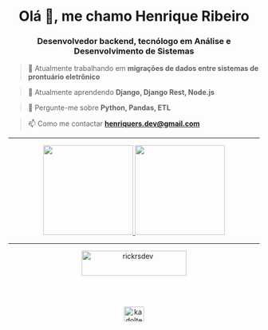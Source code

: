 <h1 align="center">Olá 👋, me chamo Henrique Ribeiro</h1>
<h3 align="center">Desenvolvedor backend, tecnólogo em Análise e Desenvolvimento de Sistemas</h3>

> 🔭 Atualmente trabalhando em **migrações de dados entre sistemas de prontuário eletrônico**

> 🌱 Atualmente aprendendo **Django, Django Rest, Node.js**

> 💬 Pergunte-me sobre **Python, Pandas, ETL**

> 📫 Como me contactar **henriquers.dev@gmail.com**

<hr>

<div align="center">
<a href="https://github.com/seu-usuário-aqui">
<img height="180em" src="https://github-readme-stats.vercel.app/api/top-langs/?username=rick-rs&layout=compact&langs_count=7&theme=dracula"/>
<img height="180em" src="https://github-readme-stats.vercel.app/api?username=rick-rs&show_icons=true&theme=dracula&include_all_commits=true&count_private=true"/>
</div>

<hr>

<div>
  <p align="center"><a href="https://www.buymeacoffee.com/rickrsdev"> <img align="center" src="https://cdn.buymeacoffee.com/buttons/v2/default-yellow.png" height="50" width="210" alt="rickrsdev" /></a></p><br><br>
 <p align="center">
  <a href="https://linkedin.com/in/kadoltech" target="blank"><img align="center" src="https://raw.githubusercontent.com/rahuldkjain/github-profile-readme-generator/master/src/images/icons/Social/linked-in-alt.svg" alt="kadoltech" height="30" width="40" /></a>
  </p>
</div>


